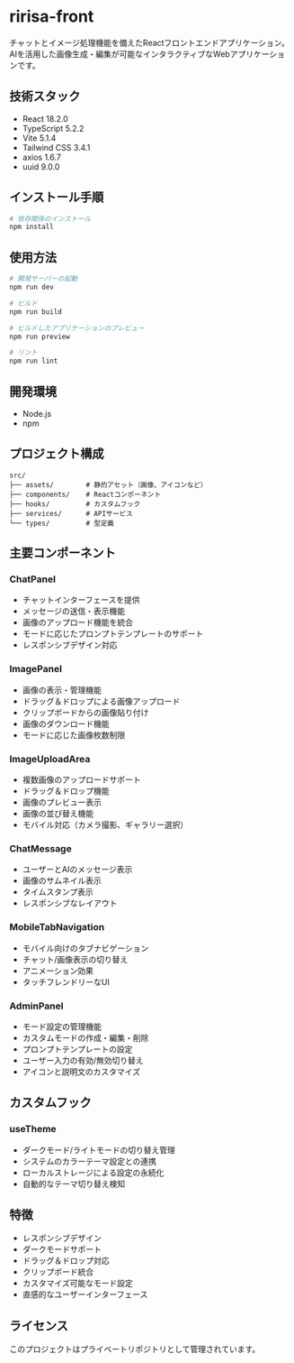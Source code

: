 # ririsa-front

チャットとイメージ処理機能を備えたReactフロントエンドアプリケーション。AIを活用した画像生成・編集が可能なインタラクティブなWebアプリケーションです。

## 技術スタック

- React 18.2.0
- TypeScript 5.2.2
- Vite 5.1.4
- Tailwind CSS 3.4.1
- axios 1.6.7
- uuid 9.0.0

## インストール手順

```bash
# 依存関係のインストール
npm install
```

## 使用方法

```bash
# 開発サーバーの起動
npm run dev

# ビルド
npm run build

# ビルドしたアプリケーションのプレビュー
npm run preview

# リント
npm run lint
```

## 開発環境

- Node.js
- npm

## プロジェクト構成

```
src/
├── assets/        # 静的アセット（画像、アイコンなど）
├── components/    # Reactコンポーネント
├── hooks/         # カスタムフック
├── services/      # APIサービス
└── types/         # 型定義
```

## 主要コンポーネント

### ChatPanel
- チャットインターフェースを提供
- メッセージの送信・表示機能
- 画像のアップロード機能を統合
- モードに応じたプロンプトテンプレートのサポート
- レスポンシブデザイン対応

### ImagePanel
- 画像の表示・管理機能
- ドラッグ＆ドロップによる画像アップロード
- クリップボードからの画像貼り付け
- 画像のダウンロード機能
- モードに応じた画像枚数制限

### ImageUploadArea
- 複数画像のアップロードサポート
- ドラッグ＆ドロップ機能
- 画像のプレビュー表示
- 画像の並び替え機能
- モバイル対応（カメラ撮影、ギャラリー選択）

### ChatMessage
- ユーザーとAIのメッセージ表示
- 画像のサムネイル表示
- タイムスタンプ表示
- レスポンシブなレイアウト

### MobileTabNavigation
- モバイル向けのタブナビゲーション
- チャット/画像表示の切り替え
- アニメーション効果
- タッチフレンドリーなUI

### AdminPanel
- モード設定の管理機能
- カスタムモードの作成・編集・削除
- プロンプトテンプレートの設定
- ユーザー入力の有効/無効切り替え
- アイコンと説明文のカスタマイズ

## カスタムフック

### useTheme
- ダークモード/ライトモードの切り替え管理
- システムのカラーテーマ設定との連携
- ローカルストレージによる設定の永続化
- 自動的なテーマ切り替え検知

## 特徴

- レスポンシブデザイン
- ダークモードサポート
- ドラッグ＆ドロップ対応
- クリップボード統合
- カスタマイズ可能なモード設定
- 直感的なユーザーインターフェース

## ライセンス

このプロジェクトはプライベートリポジトリとして管理されています。
